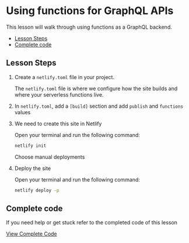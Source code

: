 # Using functions for GraphQL APIs

This lesson will walk through using functions as a GraphQL backend.

- [Lesson Steps](#lesson-steps)
- [Complete code](#complete-code)

## Lesson Steps

1. Create a `netlify.toml` file in your project.

    The `netlify.toml` file is where we configure how the site builds and where your serverless functions live.

2. In `netlify.toml`, add a `[build]` section and add `publish` and `functions` values

3. We need to create this site in Netlify

    Open your terminal and run the following command:

    ```bash
    netlify init
    ```

    Choose manual deployments

4. Deploy the site

    Open your terminal and run the following command:

    ```bash
    netlify deploy -p
    ```






## Complete code

If you need help or get stuck refer to the completed code of this lesson

[View Complete Code](https://github.com/DavidWells/netlify-functions-workshop/tree/master/lessons-code-complete/use-cases/2-graphql)
